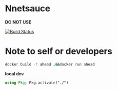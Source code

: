 # Nnetsauce

**DO NOT USE**

[![Build Status](https://github.com/Techtonique/Nnetsauce.jl/actions/workflows/CI.yml/badge.svg?branch=main)](https://github.com/Techtonique/Nnetsauce.jl/actions/workflows/CI.yml?query=branch%3Amain)

# Note to self or developers 

```bash
docker build -t ahead .&&docker run ahead 
```

**local dev**

```julia
using Pkg; Pkg.activate("./")
```